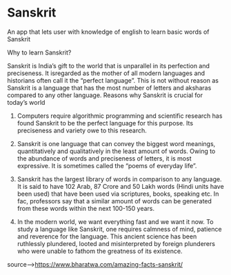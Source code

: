 # Sanskrit
An app that lets user with knowledge of english to learn basic words of Sanskrit

Why to learn Sanskrit?

Sanskrit is India’s gift to the world that is unparallel in its perfection and preciseness. It isregarded as the mother of all modern languages and historians often call it the “perfect language”. This is not without reason as Sanskrit is a language that has the most number of letters and aksharas compared to any other language.
Reasons why Sanskrit is crucial for today’s world
1. Computers require algorithmic programming and scientific research has found Sanskrit to be the perfect language for this purpose. Its preciseness and variety owe to this research.
2. Sanskrit is one language that can convey the biggest word meanings, quantitatively and qualitatively in the least amount of words. Owing to the abundance of words and preciseness of letters, it is most expressive. It is sometimes called the “poems of everyday life”.

3. Sanskrit has the largest library of words in comparison to any language. It is said to have 102 Arab, 87 Crore and 50 Lakh words (Hindi units have been used) that have been used via scriptures, books, speaking etc. In fac, professors say that a similar amount of words can be generated from these words within the next 100-150 years.

4. In the modern world, we want everything fast and we want it now. To study a language like Sanskrit, one requires calmness of mind, patience and reverence for the language. This ancient science has been ruthlessly plundered, looted and misinterpreted by foreign plunderers who were unable to fathom the greatness of its existence.

source-->https://www.bharatwa.com/amazing-facts-sanskrit/
